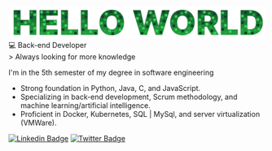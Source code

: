 <img src="https://github.com/amandadecassiaborges/amandadecassiaborges/blob/main/head1.png" width="600">
💻 Back-end Developer
<br>
> Always looking for more knowledge

I'm in the 5th semester of my degree in software engineering
+ Strong foundation in Python, Java, C, and JavaScript.
+ Specializing in back-end development, Scrum methodology, and machine learning/artificial intelligence.
+ Proficient in Docker, Kubernetes, SQL | MySql, and server virtualization (VMWare).

[![Linkedin Badge](https://img.shields.io/badge/-Amanda%20Borges-1e1e1e?style=flat-square&logo=Linkedin&logoColor=white&link=https://www.linkedin.com/in/amandadecassiaborges/)](https://www.linkedin.com/in/amandadecassiaborges/) 
[![Twitter Badge](https://img.shields.io/badge/-@amanda_borgeses-1e1e1e?style=flat-square&labelColor=1e1e1e&logo=twitter&logoColor=white&link=https://twitter.com/amanda_esborges)](https://twitter.com/amanda_esborges) 



